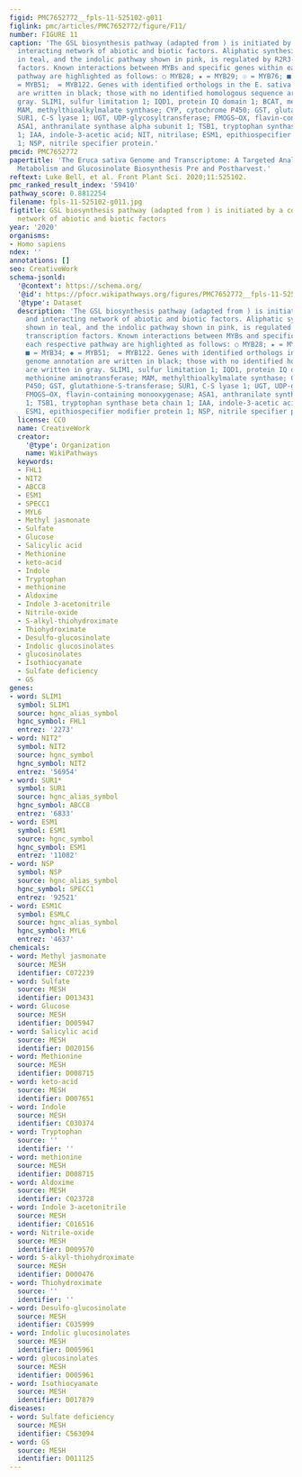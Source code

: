 ```yaml
---
figid: PMC7652772__fpls-11-525102-g011
figlink: pmc/articles/PMC7652772/figure/F11/
number: FIGURE 11
caption: 'The GSL biosynthesis pathway (adapted from ) is initiated by a complex and
  interacting network of abiotic and biotic factors. Aliphatic synthesis pathway shown
  in teal, and the indolic pathway shown in pink, is regulated by R2R3-MYB transcription
  factors. Known interactions between MYBs and specific genes within each respective
  pathway are highlighted as follows: ○ MYB28; ★ = MYB29; ☉ = MYB76; ■ = MYB34; ◆
  = MYB51;  = MYB122. Genes with identified orthologs in the E. sativa genome annotation
  are written in black; those with no identified homologous sequence are written in
  gray. SLIM1, sulfur limitation 1; IQD1, protein IQ domain 1; BCAT, methionine aminotransferase;
  MAM, methylthioalkylmalate synthase; CYP, cytochrome P450; GST, glutathione-S-transferase;
  SUR1, C-S lyase 1; UGT, UDP-glycosyltransferase; FMOGS–OX, flavin-containing monooxygenase;
  ASA1, anthranilate synthase alpha subunit 1; TSB1, tryptophan synthase beta chain
  1; IAA, indole-3-acetic acid; NIT, nitrilase; ESM1, epithiospecifier modifier protein
  1; NSP, nitrile specifier protein.'
pmcid: PMC7652772
papertitle: 'The Eruca sativa Genome and Transcriptome: A Targeted Analysis of Sulfur
  Metabolism and Glucosinolate Biosynthesis Pre and Postharvest.'
reftext: Luke Bell, et al. Front Plant Sci. 2020;11:525102.
pmc_ranked_result_index: '59410'
pathway_score: 0.8812254
filename: fpls-11-525102-g011.jpg
figtitle: GSL biosynthesis pathway (adapted from ) is initiated by a complex and interacting
  network of abiotic and biotic factors
year: '2020'
organisms:
- Homo sapiens
ndex: ''
annotations: []
seo: CreativeWork
schema-jsonld:
  '@context': https://schema.org/
  '@id': https://pfocr.wikipathways.org/figures/PMC7652772__fpls-11-525102-g011.html
  '@type': Dataset
  description: 'The GSL biosynthesis pathway (adapted from ) is initiated by a complex
    and interacting network of abiotic and biotic factors. Aliphatic synthesis pathway
    shown in teal, and the indolic pathway shown in pink, is regulated by R2R3-MYB
    transcription factors. Known interactions between MYBs and specific genes within
    each respective pathway are highlighted as follows: ○ MYB28; ★ = MYB29; ☉ = MYB76;
    ■ = MYB34; ◆ = MYB51;  = MYB122. Genes with identified orthologs in the E. sativa
    genome annotation are written in black; those with no identified homologous sequence
    are written in gray. SLIM1, sulfur limitation 1; IQD1, protein IQ domain 1; BCAT,
    methionine aminotransferase; MAM, methylthioalkylmalate synthase; CYP, cytochrome
    P450; GST, glutathione-S-transferase; SUR1, C-S lyase 1; UGT, UDP-glycosyltransferase;
    FMOGS–OX, flavin-containing monooxygenase; ASA1, anthranilate synthase alpha subunit
    1; TSB1, tryptophan synthase beta chain 1; IAA, indole-3-acetic acid; NIT, nitrilase;
    ESM1, epithiospecifier modifier protein 1; NSP, nitrile specifier protein.'
  license: CC0
  name: CreativeWork
  creator:
    '@type': Organization
    name: WikiPathways
  keywords:
  - FHL1
  - NIT2
  - ABCC8
  - ESM1
  - SPECC1
  - MYL6
  - Methyl jasmonate
  - Sulfate
  - Glucose
  - Salicylic acid
  - Methionine
  - keto-acid
  - Indole
  - Tryptophan
  - methionine
  - Aldoxime
  - Indole 3-acetonitrile
  - Nitrile-oxide
  - S-alkyl-thiohydroximate
  - Thiohydroximate
  - Desulfo-glucosinolate
  - Indolic glucosinolates
  - glucosinolates
  - Isothiocyanate
  - Sulfate deficiency
  - GS
genes:
- word: SLIM1
  symbol: SLIM1
  source: hgnc_alias_symbol
  hgnc_symbol: FHL1
  entrez: '2273'
- word: NIT2"
  symbol: NIT2
  source: hgnc_symbol
  hgnc_symbol: NIT2
  entrez: '56954'
- word: SUR1*
  symbol: SUR1
  source: hgnc_alias_symbol
  hgnc_symbol: ABCC8
  entrez: '6833'
- word: ESM1
  symbol: ESM1
  source: hgnc_symbol
  hgnc_symbol: ESM1
  entrez: '11082'
- word: NSP
  symbol: NSP
  source: hgnc_alias_symbol
  hgnc_symbol: SPECC1
  entrez: '92521'
- word: ESM1C
  symbol: ESMLC
  source: hgnc_alias_symbol
  hgnc_symbol: MYL6
  entrez: '4637'
chemicals:
- word: Methyl jasmonate
  source: MESH
  identifier: C072239
- word: Sulfate
  source: MESH
  identifier: D013431
- word: Glucose
  source: MESH
  identifier: D005947
- word: Salicylic acid
  source: MESH
  identifier: D020156
- word: Methionine
  source: MESH
  identifier: D008715
- word: keto-acid
  source: MESH
  identifier: D007651
- word: Indole
  source: MESH
  identifier: C030374
- word: Tryptophan
  source: ''
  identifier: ''
- word: methionine
  source: MESH
  identifier: D008715
- word: Aldoxime
  source: MESH
  identifier: C023728
- word: Indole 3-acetonitrile
  source: MESH
  identifier: C016516
- word: Nitrile-oxide
  source: MESH
  identifier: D009570
- word: S-alkyl-thiohydroximate
  source: MESH
  identifier: D000476
- word: Thiohydroximate
  source: ''
  identifier: ''
- word: Desulfo-glucosinolate
  source: MESH
  identifier: C035999
- word: Indolic glucosinolates
  source: MESH
  identifier: D005961
- word: glucosinolates
  source: MESH
  identifier: D005961
- word: Isothiocyanate
  source: MESH
  identifier: D017879
diseases:
- word: Sulfate deficiency
  source: MESH
  identifier: C563094
- word: GS
  source: MESH
  identifier: D011125
---
```


